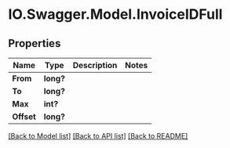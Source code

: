 # IO.Swagger.Model.InvoiceIDFull
## Properties

Name | Type | Description | Notes
------------ | ------------- | ------------- | -------------
**From** | **long?** |  | 
**To** | **long?** |  | 
**Max** | **int?** |  | 
**Offset** | **long?** |  | 

[[Back to Model list]](../README.md#documentation-for-models) [[Back to API list]](../README.md#documentation-for-api-endpoints) [[Back to README]](../README.md)


